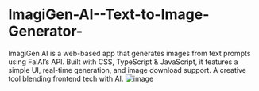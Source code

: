 # ImagiGen-AI--Text-to-Image-Generator-
ImagiGen AI is a web-based app that generates images from text prompts using FalAI’s API. Built with CSS, TypeScript &amp; JavaScript, it features a simple UI, real-time generation, and image download support. A creative tool blending frontend tech with AI.
![image](https://github.com/user-attachments/assets/32134242-c17f-4e0d-8ddd-1042d9151b0d)


